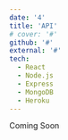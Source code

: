 ```yaml
---
date: '4'
title: 'API'
# cover: '#'
github: '#'
external: '#'
tech:
  - React
  - Node.js
  - Express
  - MongoDB
  - Heroku
---
```


Coming Soon
